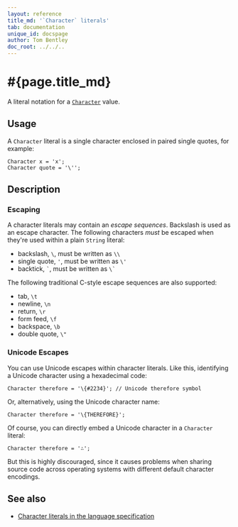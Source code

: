 ```yaml
---
layout: reference
title_md: '`Character` literals'
tab: documentation
unique_id: docspage
author: Tom Bentley
doc_root: ../../..
---
```


# #{page.title_md}

A literal notation for a [`Character`](#{site.urls.apidoc_1_0}/Character.type.html) 
value.

## Usage 

A `Character` literal is a single character enclosed in paired single quotes, 
for example:

<!-- try: -->
    Character x = 'x';
    Character quote = '\'';

## Description

### Escaping

A character literals may contain an _escape sequences_. Backslash is used 
as an escape character. The following characters *must* be escaped when 
they're used within a plain `String` literal:

* backslash, `\`, must be written as `\\`
* single quote, `'`, must be written as `\'`
* backtick, `` ` ``, must be written as `` \` ``

The following traditional C-style escape sequences are also supported:

* tab, `\t`
* newline, `\n`
* return, `\r`
* form feed, `\f`
* backspace, `\b`
* double quote, `\"`

### Unicode Escapes

You can use Unicode escapes within character literals. Like this, identifying
a Unicode character using a hexadecimal code:

<!-- try: -->
    Character therefore = '\{#2234}'; // Unicode therefore symbol
    
Or, alternatively, using the Unicode character name:

<!-- try: -->
    Character therefore = '\{THEREFORE}';

Of course, you can directly embed a Unicode character in a `Character`
literal:

<!-- try: -->
    Character therefore = '∴';

But this is highly discouraged, since it causes problems when sharing source
code across operating systems with different default character encodings.

## See also

* [Character literals in the language specification](#{site.urls.spec_current}#characterliterals)

